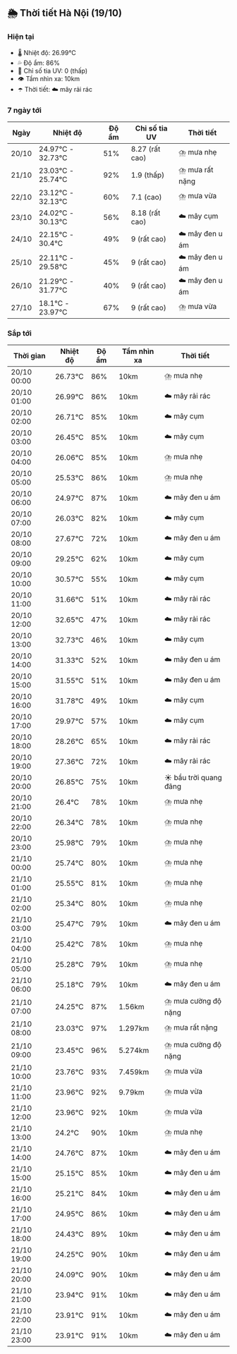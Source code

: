 ## 🌦️ Thời tiết Hà Nội (19/10)

### Hiện tại

- 🌡️ Nhiệt độ: 26.99℃
- 💦 Độ ẩm: 86%
- 🌟 Chỉ số tia UV: 0 (thấp)
- 👁️ Tầm nhìn xa: 10km
- ☂️ Thời tiết: ☁️ mây rải rác

### 7 ngày tới

| Ngày | Nhiệt độ | Độ ẩm | Chỉ số tia UV | Thời tiết |
| --- | --- | --- | --- | --- |
| 20/10 | 24.97℃ - 32.73℃ | 51% | 8.27 (rất cao) | ⛈️ mưa nhẹ |
| 21/10 | 23.03℃ - 25.74℃ | 92% | 1.9 (thấp) | ⛈️ mưa rất nặng |
| 22/10 | 23.12℃ - 32.13℃ | 60% | 7.1 (cao) | ⛈️ mưa vừa |
| 23/10 | 24.02℃ - 30.13℃ | 56% | 8.18 (rất cao) | ☁️ mây cụm |
| 24/10 | 22.15℃ - 30.4℃ | 49% | 9 (rất cao) | ☁️ mây đen u ám |
| 25/10 | 22.11℃ - 29.58℃ | 45% | 9 (rất cao) | ☁️ mây đen u ám |
| 26/10 | 21.29℃ - 31.77℃ | 40% | 9 (rất cao) | ☁️ mây đen u ám |
| 27/10 | 18.1℃ - 23.97℃ | 67% | 9 (rất cao) | ⛈️ mưa vừa |

### Sắp tới

| Thời gian | Nhiệt độ | Độ ẩm | Tầm nhìn xa | Thời tiết |
| --- | --- | --- | --- | --- |
| 20/10 00:00 | 26.73℃ | 86% | 10km | ⛈️ mưa nhẹ |
| 20/10 01:00 | 26.99℃ | 86% | 10km | ☁️ mây rải rác |
| 20/10 02:00 | 26.71℃ | 85% | 10km | ☁️ mây cụm |
| 20/10 03:00 | 26.45℃ | 85% | 10km | ☁️ mây cụm |
| 20/10 04:00 | 26.06℃ | 85% | 10km | ⛈️ mưa nhẹ |
| 20/10 05:00 | 25.53℃ | 86% | 10km | ⛈️ mưa nhẹ |
| 20/10 06:00 | 24.97℃ | 87% | 10km | ☁️ mây đen u ám |
| 20/10 07:00 | 26.03℃ | 82% | 10km | ☁️ mây cụm |
| 20/10 08:00 | 27.67℃ | 72% | 10km | ☁️ mây đen u ám |
| 20/10 09:00 | 29.25℃ | 62% | 10km | ☁️ mây cụm |
| 20/10 10:00 | 30.57℃ | 55% | 10km | ☁️ mây cụm |
| 20/10 11:00 | 31.66℃ | 51% | 10km | ☁️ mây rải rác |
| 20/10 12:00 | 32.65℃ | 47% | 10km | ☁️ mây rải rác |
| 20/10 13:00 | 32.73℃ | 46% | 10km | ☁️ mây cụm |
| 20/10 14:00 | 31.33℃ | 52% | 10km | ☁️ mây đen u ám |
| 20/10 15:00 | 31.55℃ | 51% | 10km | ☁️ mây đen u ám |
| 20/10 16:00 | 31.78℃ | 49% | 10km | ☁️ mây cụm |
| 20/10 17:00 | 29.97℃ | 57% | 10km | ☁️ mây cụm |
| 20/10 18:00 | 28.26℃ | 65% | 10km | ☁️ mây rải rác |
| 20/10 19:00 | 27.36℃ | 72% | 10km | ☁️ mây rải rác |
| 20/10 20:00 | 26.85℃ | 75% | 10km | ☀️ bầu trời quang đãng |
| 20/10 21:00 | 26.4℃ | 78% | 10km | ⛈️ mưa nhẹ |
| 20/10 22:00 | 26.34℃ | 78% | 10km | ⛈️ mưa nhẹ |
| 20/10 23:00 | 25.98℃ | 79% | 10km | ⛈️ mưa nhẹ |
| 21/10 00:00 | 25.74℃ | 80% | 10km | ⛈️ mưa nhẹ |
| 21/10 01:00 | 25.55℃ | 81% | 10km | ⛈️ mưa nhẹ |
| 21/10 02:00 | 25.34℃ | 80% | 10km | ⛈️ mưa nhẹ |
| 21/10 03:00 | 25.47℃ | 79% | 10km | ☁️ mây đen u ám |
| 21/10 04:00 | 25.42℃ | 78% | 10km | ⛈️ mưa nhẹ |
| 21/10 05:00 | 25.28℃ | 79% | 10km | ⛈️ mưa nhẹ |
| 21/10 06:00 | 25.18℃ | 79% | 10km | ☁️ mây đen u ám |
| 21/10 07:00 | 24.25℃ | 87% | 1.56km | ⛈️ mưa cường độ nặng |
| 21/10 08:00 | 23.03℃ | 97% | 1.297km | ⛈️ mưa rất nặng |
| 21/10 09:00 | 23.45℃ | 96% | 5.274km | ⛈️ mưa cường độ nặng |
| 21/10 10:00 | 23.76℃ | 93% | 7.459km | ⛈️ mưa vừa |
| 21/10 11:00 | 23.96℃ | 92% | 9.79km | ⛈️ mưa vừa |
| 21/10 12:00 | 23.96℃ | 92% | 10km | ⛈️ mưa vừa |
| 21/10 13:00 | 24.2℃ | 90% | 10km | ⛈️ mưa nhẹ |
| 21/10 14:00 | 24.76℃ | 87% | 10km | ☁️ mây đen u ám |
| 21/10 15:00 | 25.15℃ | 85% | 10km | ☁️ mây đen u ám |
| 21/10 16:00 | 25.21℃ | 84% | 10km | ☁️ mây đen u ám |
| 21/10 17:00 | 24.95℃ | 86% | 10km | ☁️ mây đen u ám |
| 21/10 18:00 | 24.43℃ | 89% | 10km | ☁️ mây đen u ám |
| 21/10 19:00 | 24.25℃ | 90% | 10km | ☁️ mây đen u ám |
| 21/10 20:00 | 24.09℃ | 90% | 10km | ☁️ mây đen u ám |
| 21/10 21:00 | 23.94℃ | 91% | 10km | ☁️ mây đen u ám |
| 21/10 22:00 | 23.91℃ | 91% | 10km | ☁️ mây đen u ám |
| 21/10 23:00 | 23.91℃ | 91% | 10km | ☁️ mây đen u ám |
